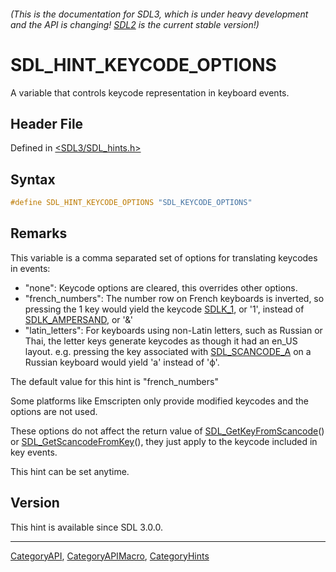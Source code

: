 ###### (This is the documentation for SDL3, which is under heavy development and the API is changing! [SDL2](https://wiki.libsdl.org/SDL2/) is the current stable version!)
# SDL_HINT_KEYCODE_OPTIONS

A variable that controls keycode representation in keyboard events.

## Header File

Defined in [<SDL3/SDL_hints.h>](https://github.com/libsdl-org/SDL/blob/main/include/SDL3/SDL_hints.h)

## Syntax

```c
#define SDL_HINT_KEYCODE_OPTIONS "SDL_KEYCODE_OPTIONS"
```

## Remarks

This variable is a comma separated set of options for translating keycodes
in events:

- "none": Keycode options are cleared, this overrides other options.
- "french_numbers": The number row on French keyboards is inverted, so
  pressing the 1 key would yield the keycode [SDLK_1](SDLK_1), or '1',
  instead of [SDLK_AMPERSAND](SDLK_AMPERSAND), or '&'
- "latin_letters": For keyboards using non-Latin letters, such as Russian
  or Thai, the letter keys generate keycodes as though it had an en_US
  layout. e.g. pressing the key associated with
  [SDL_SCANCODE_A](SDL_SCANCODE_A) on a Russian keyboard would yield 'a'
  instead of 'ф'.

The default value for this hint is "french_numbers"

Some platforms like Emscripten only provide modified keycodes and the
options are not used.

These options do not affect the return value of
[SDL_GetKeyFromScancode](SDL_GetKeyFromScancode)() or
[SDL_GetScancodeFromKey](SDL_GetScancodeFromKey)(), they just apply to the
keycode included in key events.

This hint can be set anytime.

## Version

This hint is available since SDL 3.0.0.

----
[CategoryAPI](CategoryAPI), [CategoryAPIMacro](CategoryAPIMacro), [CategoryHints](CategoryHints)

